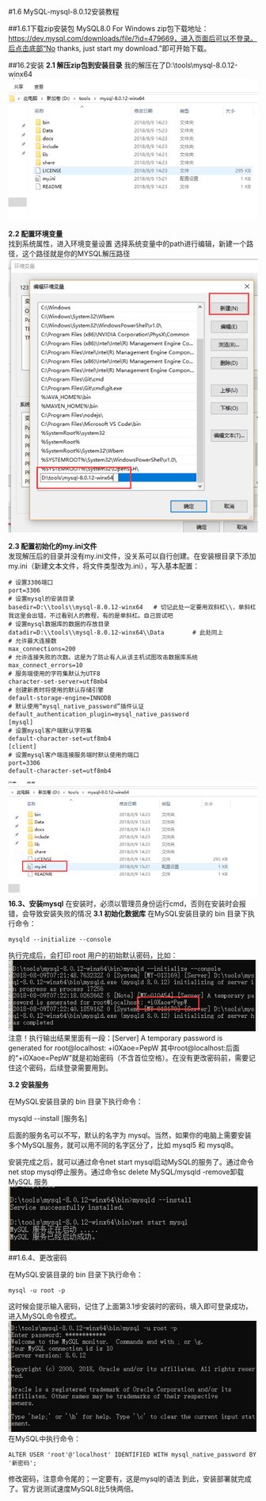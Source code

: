 #1.6 MySQL-mysql-8.0.12安装教程

##1.6.1下载zip安装包
MySQL8.0 For Windows zip包下载地址：https://dev.mysql.com/downloads/file/?id=479669，进入页面后可以不登录。后点击底部“No thanks, just start my download.”即可开始下载。

##16.2安装
**2.1 解压zip包到安装目录**
我的解压在了D:\tools\mysql-8.0.12-winx64  
![](./img/mysql0.png)  

**2.2 配置环境变量**  
找到系统属性，进入环境变量设置  选择系统变量中的path进行编辑，新建一个路径，这个路径就是你的MYSQL解压路径  
![](./img/mysql1.png)  

**2.3 配置初始化的my.ini文件**  
 发现解压后的目录并没有my.ini文件，没关系可以自行创建。在安装根目录下添加 my.ini（新建文本文件，将文件类型改为.ini），写入基本配置：  
```[mysqld]
# 设置3306端口
port=3306
# 设置mysql的安装目录
basedir=D:\\tools\\mysql-8.0.12-winx64   # 切记此处一定要用双斜杠\\，单斜杠我这里会出错，不过看别人的教程，有的是单斜杠。自己尝试吧
# 设置mysql数据库的数据的存放目录
datadir=D:\\tools\\mysql-8.0.12-winx64\\Data		# 此处同上
# 允许最大连接数
max_connections=200
# 允许连接失败的次数。这是为了防止有人从该主机试图攻击数据库系统
max_connect_errors=10
# 服务端使用的字符集默认为UTF8
character-set-server=utf8mb4
# 创建新表时将使用的默认存储引擎
default-storage-engine=INNODB
# 默认使用“mysql_native_password”插件认证
default_authentication_plugin=mysql_native_password
[mysql]
# 设置mysql客户端默认字符集
default-character-set=utf8mb4
[client]
# 设置mysql客户端连接服务端时默认使用的端口
port=3306
default-character-set=utf8mb4
```
![](./img/mysql2.png)  
**16.3、安装mysql**
在安装时，必须以管理员身份运行cmd，否则在安装时会报错，会导致安装失败的情况
**3.1 初始化数据库**
在MySQL安装目录的 bin 目录下执行命令：
```
mysqld --initialize --console
```
执行完成后，会打印 root 用户的初始默认密码，比如：
![](./img/mysql3.png)  
注意！执行输出结果里面有一段：[Server] A temporary password is generated for root@localhost: +i0Xaoe=PepW 其中root@localhost:后面的“+i0Xaoe=PepW”就是初始密码（不含首位空格）。在没有更改密码前，需要记住这个密码，后续登录需要用到。

**3.2 安装服务**

在MySQL安装目录的 bin 目录下执行命令：

mysqld --install [服务名]

后面的服务名可以不写，默认的名字为 mysql。当然，如果你的电脑上需要安装多个MySQL服务，就可以用不同的名字区分了，比如 mysql5 和 mysql8。

安装完成之后，就可以通过命令net start mysql启动MySQL的服务了。通过命令net stop mysql停止服务。通过命令sc delete MySQL/mysqld -remove卸载 MySQL 服务
![](./img/mysql4.png)
##1.6.4、更改密码

在MySQL安装目录的 bin 目录下执行命令：
```
mysql -u root -p
```
这时候会提示输入密码，记住了上面第3.1步安装时的密码，填入即可登录成功，进入MySQL命令模式。
![](./img/mysql5.png)  
在MySQL中执行命令：
```
ALTER USER 'root'@'localhost' IDENTIFIED WITH mysql_native_password BY '新密码';  
```
修改密码，注意命令尾的；一定要有，这是mysql的语法
到此，安装部署就完成了。官方说测试速度MySQL8比5快两倍。